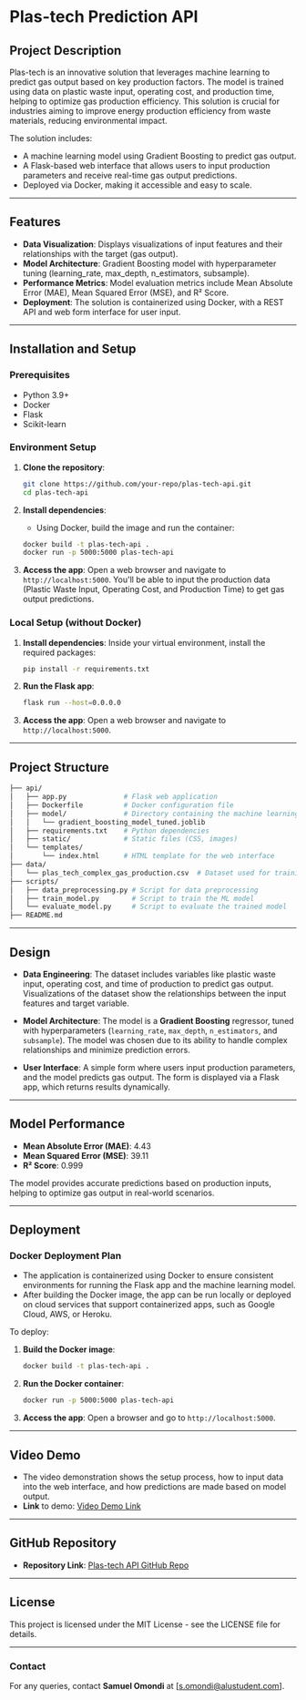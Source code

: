 # Plas-tech Prediction API

## Project Description

Plas-tech is an innovative solution that leverages machine learning to predict gas output based on key production factors. The model is trained using data on plastic waste input, operating cost, and production time, helping to optimize gas production efficiency. This solution is crucial for industries aiming to improve energy production efficiency from waste materials, reducing environmental impact.

The solution includes:

- A machine learning model using Gradient Boosting to predict gas output.
- A Flask-based web interface that allows users to input production parameters and receive real-time gas output predictions.
- Deployed via Docker, making it accessible and easy to scale.

---

## Features

- **Data Visualization**: Displays visualizations of input features and their relationships with the target (gas output).
- **Model Architecture**: Gradient Boosting model with hyperparameter tuning (learning_rate, max_depth, n_estimators, subsample).
- **Performance Metrics**: Model evaluation metrics include Mean Absolute Error (MAE), Mean Squared Error (MSE), and R² Score.
- **Deployment**: The solution is containerized using Docker, with a REST API and web form interface for user input.

---

## Installation and Setup

### Prerequisites

- Python 3.9+
- Docker
- Flask
- Scikit-learn

### Environment Setup

1. **Clone the repository**:

   ```bash
   git clone https://github.com/your-repo/plas-tech-api.git
   cd plas-tech-api
   ```

2. **Install dependencies**:

   - Using Docker, build the image and run the container:

   ```bash
   docker build -t plas-tech-api .
   docker run -p 5000:5000 plas-tech-api
   ```

3. **Access the app**:
   Open a web browser and navigate to `http://localhost:5000`. You'll be able to input the production data (Plastic Waste Input, Operating Cost, and Production Time) to get gas output predictions.

### Local Setup (without Docker)

1. **Install dependencies**:
   Inside your virtual environment, install the required packages:

   ```bash
   pip install -r requirements.txt
   ```

2. **Run the Flask app**:

   ```bash
   flask run --host=0.0.0.0
   ```

3. **Access the app**:
   Open a web browser and navigate to `http://localhost:5000`.

---

## Project Structure

```bash
├── api/
│   ├── app.py              # Flask web application
│   ├── Dockerfile          # Docker configuration file
│   ├── model/              # Directory containing the machine learning model
│   │   └── gradient_boosting_model_tuned.joblib
│   ├── requirements.txt    # Python dependencies
│   ├── static/             # Static files (CSS, images)
│   └── templates/
│       └── index.html      # HTML template for the web interface
├── data/
│   └── plas_tech_complex_gas_production.csv  # Dataset used for training and evaluation
├── scripts/
│   ├── data_preprocessing.py # Script for data preprocessing
│   ├── train_model.py        # Script to train the ML model
│   └── evaluate_model.py     # Script to evaluate the trained model
├── README.md
```

---

## Design

- **Data Engineering**: The dataset includes variables like plastic waste input, operating cost, and time of production to predict gas output. Visualizations of the dataset show the relationships between the input features and target variable.
- **Model Architecture**: The model is a **Gradient Boosting** regressor, tuned with hyperparameters (`learning_rate`, `max_depth`, `n_estimators`, and `subsample`). The model was chosen due to its ability to handle complex relationships and minimize prediction errors.

- **User Interface**: A simple form where users input production parameters, and the model predicts gas output. The form is displayed via a Flask app, which returns results dynamically.

---

## Model Performance

- **Mean Absolute Error (MAE)**: 4.43
- **Mean Squared Error (MSE)**: 39.11
- **R² Score**: 0.999

The model provides accurate predictions based on production inputs, helping to optimize gas output in real-world scenarios.

---

## Deployment

### Docker Deployment Plan

- The application is containerized using Docker to ensure consistent environments for running the Flask app and the machine learning model.
- After building the Docker image, the app can be run locally or deployed on cloud services that support containerized apps, such as Google Cloud, AWS, or Heroku.

To deploy:

1. **Build the Docker image**:

   ```bash
   docker build -t plas-tech-api .
   ```

2. **Run the Docker container**:

   ```bash
   docker run -p 5000:5000 plas-tech-api
   ```

3. **Access the app**:
   Open a browser and go to `http://localhost:5000`.

---

## Video Demo

- The video demonstration shows the setup process, how to input data into the web interface, and how predictions are made based on model output.
- **Link** to demo: [Video Demo Link](#)

---

## GitHub Repository

- **Repository Link**: [Plas-tech API GitHub Repo](#)

---

## License

This project is licensed under the MIT License - see the LICENSE file for details.

---

### Contact

For any queries, contact **Samuel Omondi** at [s.omondi@alustudent.com].
